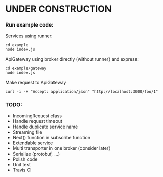 # UNDER CONSTRUCTION

### Run example code:
Services using runner:
```
cd example
node index.js
```

ApiGateway using broker directly (without runner) and express:
```
cd example/gateway
node index.js
```

Make request to ApiGateway
```
curl -i -H "Accept: application/json" "http://localhost:3000/foo/1" 
```

### TODO:
- IncomingRequest class
- Handle request timeout
- Handle duplicate service name
- Streaming file
- Next() function in subscribe function
- Extendable service
- Multi transporter in one broker (consider later)
- Serialize (protobuf, ...)
- Polish code
- Unit test
- Travis CI

